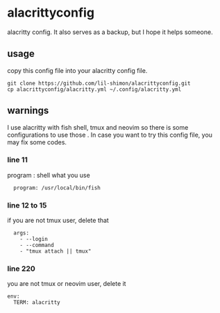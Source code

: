 # alacrittyconfig
alacritty config. It also serves as a backup, but I hope it helps someone.

## usage 

copy this config file into your alacritty config file.
```
git clone https://github.com/lil-shimon/alacrittyconfig.git
cp alacrittyconfig/alacritty.yml ~/.config/alacritty.yml
```

## warnings

I use alacritty with fish shell, tmux and neovim
so there is some configurations to use those .
In case you want to try this config file, you may fix some codes.

### line 11
program : shell what you use
```
  program: /usr/local/bin/fish
```
### line 12 to 15
if you are not tmux user, delete that
```
  args: 
    - --login
    - --command 
    - "tmux attach || tmux"
```
### line 220
you are not tmux or neovim user, delete it
```
env:
  TERM: alacritty
```

